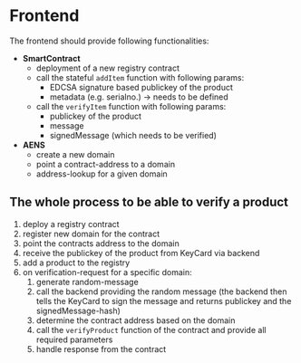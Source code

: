 # Frontend
The frontend should provide following functionalities:

- **SmartContract**
    - deployment of a new registry contract
    - call the stateful `addItem` function with following params:
        - EDCSA signature based publickey of the product
        - metadata (e.g. serialno.) -> needs to be defined
    - call the `verifyItem` function with following params:
        - publickey of the product
        - message
        - signedMessage (which needs to be verified)
- **AENS**
    - create a new domain
    - point a contract-address to a domain
    - address-lookup for a given domain


## The whole process to be able to verify a product
1. deploy a registry contract
1. register new domain for the contract
1. point the contracts address to the domain
1. receive the publickey of the product from KeyCard via backend
1. add a product to the registry
1. on verification-request for a specific domain:
    1. generate random-message
    1. call the backend providing the random message (the backend then tells the KeyCard to sign the message and returns publickey and the signedMessage-hash)
    1. determine the contract address based on the domain
    1. call the `verifyProduct` function of the contract and provide all required parameters
    1. handle response from the contract
